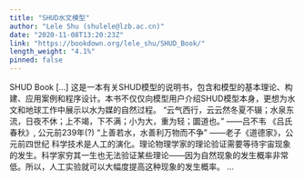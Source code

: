 ```yaml
---
title: "SHUD水文模型"
author: "Lele Shu (shulele@lzb.ac.cn)"
date: "2020-11-08T13:20:23Z"
link: "https://bookdown.org/lele_shu/SHUD_Book/"
length_weight: "4.1%"
pinned: false
---
```


SHUD Book [...] 这是一本有关SHUD模型的说明书，包含和模型的基本理论、构建、应用案例和程序设计。本书不仅仅向模型用户介绍SHUD模型本身，更想为水文和地球工作中展示以水为媒的自然过程。 “云气西行，云云然冬夏不辍；水泉东流，日夜不休；上不竭，下不满；小为大，重为轻；圜道也。” ——吕不韦 《吕氏春秋》, 公元前239年(?) “上善若水，水善利万物而不争” ——老子《道德家》，公元前四世纪 科学技术是人工的演化。理论物理学家的理论验证需要等待宇宙现象的发生。科学家穷其一生也无法验证某些理论——因为自然现象的发生概率非常低。所以，人工实验就可以大幅度提高这种现象的发生概率。 ...

